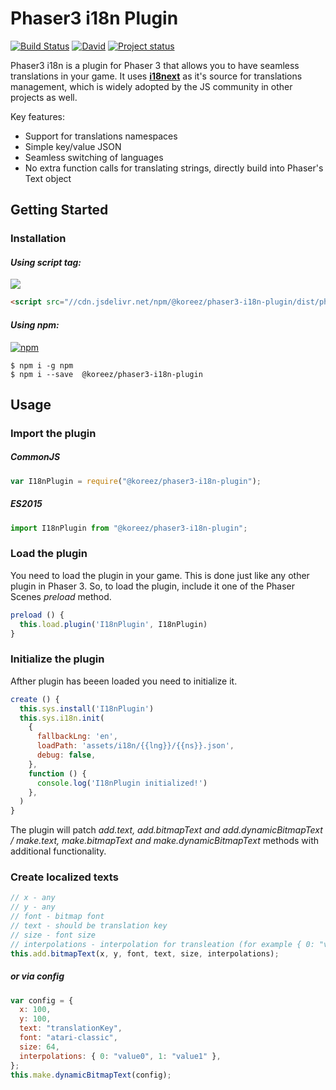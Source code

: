 # Phaser3 i18n Plugin

[![Build Status](https://github.com/koreezgames/phaser3-i18n-plugin.svg?branch=master)](https://github.com/koreezgames/phaser3-i18n-plugin) [![David](https://david-dm.org/koreezgames/phaser3-i18n-plugin.svg)]() [![Project status](https://img.shields.io/badge/status-active-brightgreen.svg)](#status)

Phaser3 i18n is a plugin for Phaser 3 that allows you to have seamless translations in your game. It uses **[i18next](https://github.com/i18next/i18next)** as it's source for translations management, which is widely adopted by the JS community in other projects as well.

Key features:

* Support for translations namespaces
* Simple key/value JSON
* Seamless switching of languages
* No extra function calls for translating strings, directly build into Phaser's Text object

## Getting Started

### Installation

#### **_Using script tag:_**

[![](https://data.jsdelivr.com/v1/package/npm/@koreez/phaser3-i18n-plugin/badge?style=rounded)](https://www.jsdelivr.com/package/npm/@koreez/phaser3-i18n-plugin/dist/phaseri18n.min.js)

```html
<script src="//cdn.jsdelivr.net/npm/@koreez/phaser3-i18n-plugin/dist/phaseri18n.min.js"></script>
```

#### **_Using npm:_**

[![npm](https://img.shields.io/npm/dt/@koreez/phaser3-i18n-plugin.svg)](https://www.npmjs.com/package/@koreez/phaser3-i18n-plugin)

```shell
$ npm i -g npm
$ npm i --save  @koreez/phaser3-i18n-plugin
```

## Usage

### Import the plugin

##### **_CommonJS_**

```javascript
var I18nPlugin = require("@koreez/phaser3-i18n-plugin");
```

##### **_ES2015_**

```javascript
import I18nPlugin from "@koreez/phaser3-i18n-plugin";
```

### Load the plugin

You need to load the plugin in your game. This is done just like any other plugin in Phaser 3.
So, to load the plugin, include it one of the Phaser Scenes _preload_ method.

```javascript
preload () {
  this.load.plugin('I18nPlugin', I18nPlugin)
}
```

### Initialize the plugin

Afther plugin has beeen loaded you need to initialize it.

```javascript
create () {
  this.sys.install('I18nPlugin')
  this.sys.i18n.init(
    {
      fallbackLng: 'en',
      loadPath: 'assets/i18n/{{lng}}/{{ns}}.json',
      debug: false,
    },
    function () {
      console.log('I18nPlugin initialized!')
    },
  )
}
```

The plugin will patch _add.text, add.bitmapText and add.dynamicBitmapText / make.text, make.bitmapText and make.dynamicBitmapText_ methods with additional functionality.

### Create localized texts

```javascript
// x - any
// y - any
// font - bitmap font
// text - should be translation key
// size - font size
// interpolations - interpolation for transleation (for example { 0: "value0", 1: "value1" }), note this is not required parametr
this.add.bitmapText(x, y, font, text, size, interpolations);
```

##### **_or via config_**

```javascript
var config = {
  x: 100,
  y: 100,
  text: "translationKey",
  font: "atari-classic",
  size: 64,
  interpolations: { 0: "value0", 1: "value1" },
};
this.make.dynamicBitmapText(config);
```
